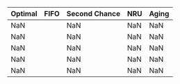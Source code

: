 | Optimal   | FIFO   | Second Chance   | NRU   | Aging   |
|-----------|--------|-----------------|-------|---------|
|NaN|       |NaN     |NaN			   | NaN   | NaN     |
|NaN|       |NaN     |NaN			   | NaN   | NaN     |
|NaN|       |NaN     |NaN			   | NaN   | NaN     |
|NaN|       |NaN     |NaN			   | NaN   | NaN     |
|NaN|       |NaN     |NaN			   | NaN   | NaN     |